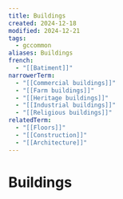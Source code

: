 ```yaml
---
title: Buildings
created: 2024-12-18
modified: 2024-12-21
tags:
  - gccommon
aliases: Buildings
french:
  - "[[Batiment]]"
narrowerTerm:
  - "[[Commercial buildings]]"
  - "[[Farm buildings]]"
  - "[[Heritage buildings]]"
  - "[[Industrial buildings]]"
  - "[[Religious buildings]]"
relatedTerm:
  - "[[Floors]]"
  - "[[Construction]]"
  - "[[Architecture]]"
---
```

# Buildings
